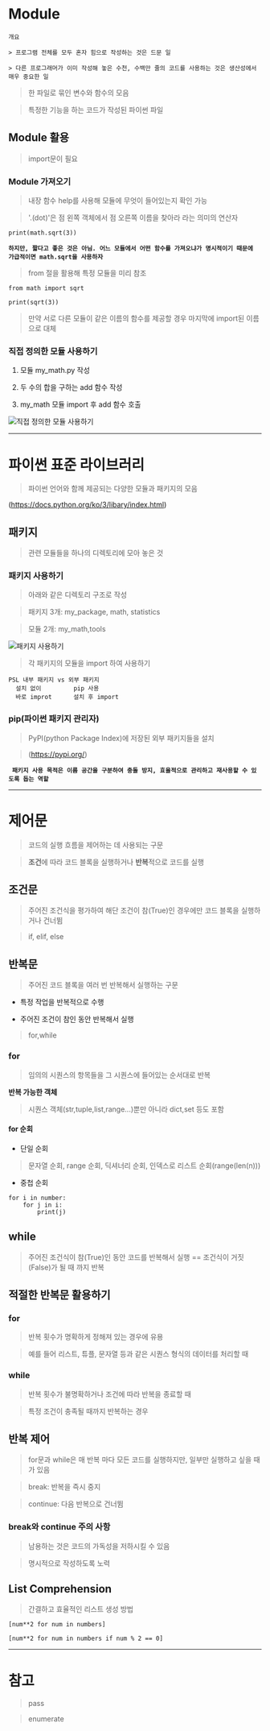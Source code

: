 # Module

```
개요

> 프로그램 전체를 모두 혼자 힘으로 작성하는 것은 드문 일

> 다른 프로그래머가 이미 작성해 놓은 수천, 수백만 줄의 코드를 사용하는 것은 생산성에서 매우 중요한 일
```

> 한 파일로 묶인 변수와 함수의 모음

> 특정한 기능을 하는 코드가 작성된 파이썬 파일

## Module 활용

> import문이 필요

### Module 가져오기

> 내장 함수 help를 사용해 모듈에 무엇이 들어있는지 확인 가능

>'.(dot)'은 점 왼쪽 객체에서 점 오른쪽 이름을 찾아라 라는 의미의 연산자

`` print(math.sqrt(3)) ``

**``하지만, 짧다고 좋은 것은 아님. 어느 모듈에서 어떤 함수를 가져오냐가 명시적이기 때문에 가급적이면 math.sqrt을 사용하자``**

> from 절을 활용해 특정 모듈을 미리 참조

```
from math import sqrt

print(sqrt(3))
```

> 만약 서로 다른 모듈이 같은 이름의 함수를 제공할 경우 마지막에 import된 이름으로 대체

### 직접 정의한 모듈 사용하기

1. 모듈 my_math.py 작성

2. 두 수의 합을 구하는 add 함수 작성

3. my_math 모듈 import 후 add 함수 호출

![직접 정의한 모듈 사용하기](https://github.com/Demopeu/TLI/assets/156268475/a9866989-fca0-40b4-89d7-a7968d52c416)

---

# 파이썬 표준 라이브러리

> 파이썬 언어와 함께 제공되는 다양한 모듈과 패키지의 모음

(https://docs.python.org/ko/3/libary/index.html)

## 패키지

> 관련 모듈들을 하나의 디렉토리에 모아 놓은 것

### 패키지 사용하기

> 아래와 같은 디렉토리 구조로 작성

> 패키지 3개: my_package, math, statistics

> 모듈 2개: my_math,tools

![패키지 사용하기](https://github.com/Demopeu/TLI/assets/156268475/f63f8ef1-1141-445b-8820-9c2b05b91d70)

> 각 패키지의 모듈을 import 하여 사용하기

```
PSL 내부 패키지 vs 외부 패키지
  설치 없이         pip 사용
  바로 improt      설치 후 import

```

### pip(파이썬 패키지 관리자)

> PyPI(python Package Index)에 저장된 외부 패키지들을 설치

> (https://pypi.org/)

**`` 패키지 사용 목적은 이름 공간을 구분하여 충돌 방지, 효율적으로 관리하고 재사용할 수 있도록 돕는 역할``**

---

# 제어문

> 코드의 실행 흐름을 제어하는 데 사용되는 구문

> **조건**에 따라 코드 블록을 실행하거나 **반복**적으로 코드를 실행

## 조건문

> 주어진 조건식을 평가하여 해단 조건이 참(True)인 경우에만 코드 블록을 실행하거나 건너뜀

> if, elif, else

## 반복문

> 주어진 코드 블록을 여러 번 반복해서 실행하는 구문

- 특정 작업을 반복적으로 수행

- 주어진 조건이 참인 동안 반복해서 실행

> for,while

### for

> 임의의 시퀀스의 항목들을 그 시퀀스에 들어있는 순서대로 반복

**반복 가능한 객체**

> 시퀀스 객체(str,tuple,list,range...)뿐만 아니라 dict,set 등도 포함

#### for 순회

- 단일 순회

> 문자열 순회, range 순회, 딕셔너리 순회, 인덱스로 리스트 순회(range(len(n)))

- 중첩 순회

```
for i in number:
    for j in i:
        print(j)
```

## while

> 주어진 조건식이 참(True)인 동안 코드를 반복해서 실행 == 조건식이 거짓(False)가 될 때 까지 반복

## 적절한 반복문 활용하기

### for

> 반복 횟수가 명확하게 정해져 있는 경우에 유용

> 예를 들어 리스트, 튜플, 문자열 등과 같은 시퀀스 형식의 데이터를 처리할 때

### while

> 반복 횟수가 불명확하거나 조건에 따라 반복을 종료할 때

> 특정 조건이 충족될 때까지 반복하는 경우

## 반복 제어

> for문과 while은 매 반복 마다 모든 코드를 실행하지만, 일부만 실행하고 싶을 때가 있음

> break: 반복을 즉시 중지

> continue: 다음 반복으로 건너뜀

### break와 continue 주의 사항

> 남용하는 것은 코드의 가독성을 저하시킬 수 있음

> 명시적으로 작성하도록 노력

## List Comprehension

> 간결하고 효율적인 리스트 생성 방법

```
[num**2 for num in numbers]
```

```
[num**2 for num in numbers if num % 2 == 0]
```

---

# 참고

> pass

>enumerate
